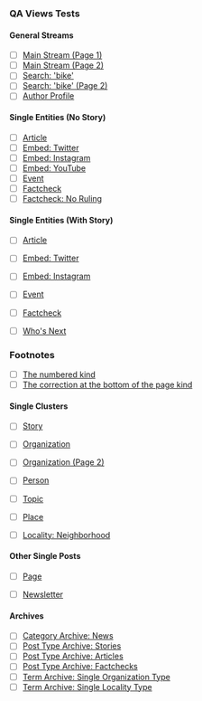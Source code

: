 ### QA Views Tests

#### General Streams

- [ ] [Main Stream (Page 1)](http://staging.billypenn.com/)
- [ ] [Main Stream (Page 2)](http://staging.billypenn.com/page/2/)
- [ ] [Search: 'bike'](http://staging.billypenn.com/?s=bike)
- [ ] [Search: 'bike' (Page 2)](http://staging.billypenn.com/page/2/?s=bike)
- [ ] [Author Profile](https://staging.billypenn.com/about/anna-orso/)

#### Single Entities (No Story)

- [ ] [Article](https://staging.billypenn.com/2017/03/10/why-old-dead-bodies-will-accidentally-surface-in-philadelphia-again/)
- [ ] [Embed: Twitter](https://staging.billypenn.com/2017/03/10/josh-hart-leads-villanova-over-seton-hall-in-big-east-semis-thriller/)
- [ ] [Embed: Instagram](https://staging.billypenn.com/2017/03/10/craftsman-row-saloon-has-a-lucky-charms-shake/)
- [ ] [Embed: YouTube](https://staging.billypenn.com/2017/09/03/heres-what-it-was-like-to-check-in-at-phl-airport-in-the-1970s/)
- [ ] [Event](https://staging.billypenn.com/2017/03/10/drink-local-stouts-instead-of-guinness/)
- [ ] [Factcheck](https://staging.billypenn.com/2017/09/01/why-the-black-lives-matter-protest-outside-a-philly-police-officers-home-was-not-illegal-occupation/)
- [ ] [Factcheck: No Ruling](https://staging.billypenn.com/2016/11/23/why-wolf-and-the-senate-gop-are-at-fighting-over-unemployment-center-layoffs/)

#### Single Entities (With Story)

- [ ] [Article](https://staging.billypenn.com/2017/09/15/philly-parking-day-50-parking-spots-become-pop-up-plazas-today/)
- [ ] [Embed: Twitter](https://staging.billypenn.com/2018/07/29/reminder-as-of-this-wednesday-paper-transfers-are-dead/)
- [ ] [Embed: Instagram](https://staging.billypenn.com/2018/07/19/stock-the-fishtown-byo-specializing-in-viet-cambodian-cuisine-is-opening-a-second-spot-on-chestnut-street-in-rittenhouse/)
- [ ] [Event](https://staging.billypenn.com/2017/09/15/making-technology-work-for-returning-citizens/)
- [ ] [Factcheck](https://staging.billypenn.com/2018/07/23/record-low-unemployment-in-the-philly-area-pence-is-right-with-some-needed-context/)
- [ ] [Who's Next](https://staging.billypenn.com/2017/03/01/whos-next-bartenders-15-young-drink-maestros-elevating-phillys-booze-game/)


### Footnotes
- [ ] [The numbered kind](https://staging.billypenn.com/2016/10/05/why-pennsylvanias-statewide-offices-are-almost-always-white-and-male/#footnote-53892-2)
- [ ] [The correction at the bottom of the page kind](https://staging.billypenn.com/2016/10/26/hashtag-war-dock-street-takes-on-budweisers-philly-campaign/)

#### Single Clusters

- [ ] [Story](https://staging.billypenn.com/stories/medical-cannabis-in-pa/)
- [ ] [Organization](http://staging.billypenn.com/organizations/city-council/)
- [ ] [Organization (Page 2)](http://staging.billypenn.com/organizations/city-council/page/2/)
- [ ] [Person](http://staging.billypenn.com/people/kathleen-kane/)
- [ ] [Topic](http://staging.billypenn.com/topics/food/)
- [ ] [Place](http://staging.billypenn.com/places/city-hall/)
- [ ] [Locality: Neighborhood](http://staging.billypenn.com/neighborhoods/fishtown/)


#### Other Single Posts

- [ ] [Page](http://staging.billypenn.com/about/)
- [ ] [Newsletter](http://staging.billypenn.com/newsletters/kenney-begins-his-town-hall-circuit-murder-trial-starts-for-teacher-killed-in-08-vote-billy-penn/)


#### Archives

- [ ] [Category Archive: News](https://staging.billypenn.com/categories/news/)
- [ ] [Post Type Archive: Stories](http://staging.billypenn.com/stories/)
- [ ] [Post Type Archive: Articles](https://staging.billypenn.com/articles)
- [ ] [Post Type Archive: Factchecks](https://staging.billypenn.com/factchecks/)
- [ ] [Term Archive: Single Organization Type](http://staging.billypenn.com/organizations/types/education/)
- [ ] [Term Archive: Single Locality Type](http://staging.billypenn.com/neighborhoods/)
